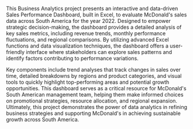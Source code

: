 This Business Analytics project presents an interactive and data-driven Sales Performance Dashboard, built in Excel, to evaluate McDonald's sales data across South America for the year 2022. Designed to empower strategic decision-making, the dashboard provides a detailed analysis of key sales metrics, including revenue trends, monthly performance fluctuations, and regional comparisons. By utilizing advanced Excel functions and data visualization techniques, the dashboard offers a user-friendly interface where stakeholders can explore sales patterns and identify factors contributing to performance variations.

Key components include trend analyses that track changes in sales over time, detailed breakdowns by regions and product categories, and visual tools to quickly highlight top-performing areas and potential growth opportunities. This dashboard serves as a critical resource for McDonald's South American management team, helping them make informed choices on promotional strategies, resource allocation, and regional expansion. Ultimately, this project demonstrates the power of data analytics in refining business strategies and supporting McDonald's in achieving sustainable growth across South America.
